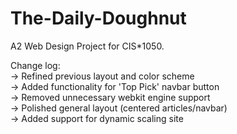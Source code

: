 # The-Daily-Doughnut

A2 Web Design Project for CIS*1050.

Change log:
<br>→ Refined previous layout and color scheme
<br>→ Added functionality for 'Top Pick' navbar button
<br>→ Removed unnecessary webkit engine support
<br>→ Polished general layout (centered articles/navbar)
<br>→ Added support for dynamic scaling site
